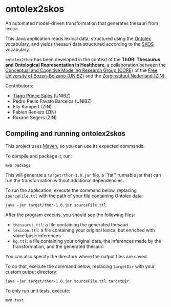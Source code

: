 # ontolex2skos

An automated model-driven transformation that generates thesauri from lexica.

This Java application reads lexical data, structured using the [Ontolex](https://www.w3.org/2016/05/ontolex/) vocabulary, and yields thesauri data structured according to the [SKOS](https://www.w3.org/2004/02/skos/) vocabulary.

`ontolex2thor` has been developed in the context of the **ThOR: Thesaurus and Ontological Representation in Healthcare**, a collaboration between the [Conceptual and Cognitive Modeling Research Group (CORE)](https://www.inf.unibz.it/krdb/core/) of the [Free University of Bozen-Bolzano (UNIBZ)](https://unibz.it) and the [Zorginstituut Nederland (ZIN)](https://www.zorginstituutnederland.nl).

Contributors:

* [Tiago Prince Sales](http://inf.unibz.it/~tpsales) (UNIBZ)
* Pedro Paulo Favato Barcelos (UNIBZ)
* Elly Kampert (ZIN)
* Fabien Reniers (ZIN)
* Roxane Segers (ZIN)

## Compiling and running ontolex2skos

This project uses [Maven](https://maven.apache.org), so you can use its expected commands.

To compile and package it, run:

```shell
mvn package 
```

This will generate a `target/thor-1.0.jar` file, a ''fat'' runnable jar that can run the transformation without additional dependencies.

To run the application, execute the command below, replacing `sourceFile.ttl` with the path of your file containing Ontolex data:

```shell
java -jar target/thor-1.0.jar sourceFile.ttl
```

After the program executs, you should see the following files:

* `thesaurus.ttl`: a file containing the generated thesauri
* `lexicon.ttl`:  a file containing your original lexica, but enriched with some basic inferences
* `kg.ttl`: a file containing your original data, the inferences made by the transformation, and the generated thesauri

You can also specify the directory where the output files are saved.

To do that, execute the command below, replacing `targetDir` with your custom output directory:

```shell
java -jar target/thor-1.0.jar sourceFile.ttl targetDir
```

To only run unit tests, execute:

````shell
mvn test
````